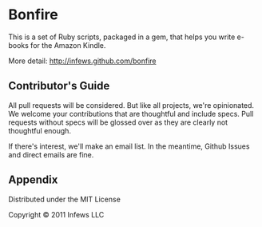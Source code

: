 # Bonfire

This is a set of Ruby scripts, packaged in a gem, that helps you write e-books for the Amazon Kindle.

More detail: http://infews.github.com/bonfire

## Contributor's Guide

All pull requests will be considered. But like all projects, we're opinionated. We welcome your contributions
that are thoughtful and include specs. Pull requests without specs will be glossed over as they are clearly not
thoughtful enough.

If there's interest, we'll make an email list. In the meantime, Github Issues and direct emails are fine.

## Appendix

Distributed under the MIT License

Copyright &copy; 2011 Infews LLC
